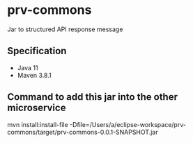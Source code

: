 # prv-commons

Jar to structured API response message

## Specification
- Java 11
- Maven 3.8.1

## Command to add this jar into the other microservice
mvn install:install-file -Dfile=/Users/a/eclipse-workspace/prv-commons/target/prv-commons-0.0.1-SNAPSHOT.jar
